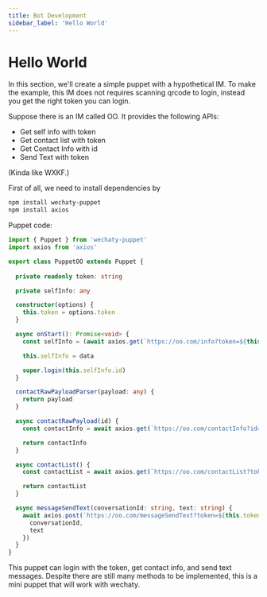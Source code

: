 ```yaml
---
title: Bot Development
sidebar_label: 'Hello World'
---
```


# Hello World

In this section, we'll create a simple puppet with a hypothetical IM. To make the example, this IM does not requires scanning qrcode to login, instead you get the right token you can login.

Suppose there is an IM called OO. It provides the following APIs:

- Get self info with token
- Get contact list with token
- Get Contact Info with id
- Send Text with token

(Kinda like WXKF.)

First of all, we need to install dependencies by

```bash
npm install wechaty-puppet
npm install axios
```

Puppet code:

```ts
import { Puppet } from 'wechaty-puppet'
import axios from 'axios'

export class PuppetOO extends Puppet {
  
  private readonly token: string

  private selfInfo: any

  constructor(options) {
    this.token = options.token
  }

  async onStart(): Promise<void> {
    const selfInfo = (await axios.get(`https://oo.com/info?token=${this.token}`)).data

    this.selfInfo = data

    super.login(this.selfInfo.id)
  }

  contactRawPayloadParser(payload: any) {
    return payload
  }

  async contactRawPayload(id) {
    const contactInfo = await axios.get(`https://oo.com/contactInfo?id=${id}`).data

    return contactInfo
  }

  async contactList() {
    const contactList = await axios.get(`https://oo.com/contactList?token=${this.token}`).data

    return contactList
  }

  async messageSendText(conversationId: string, text: string) {
    await axios.post(`https://oo.com/messageSendText?token=${this.token}`, {
      conversationId,
      text
    })
  }
}
```

This puppet can login with the token, get contact info, and send text messages. Despite there are still many methods to be implemented, this is a mini puppet that will work with wechaty.
